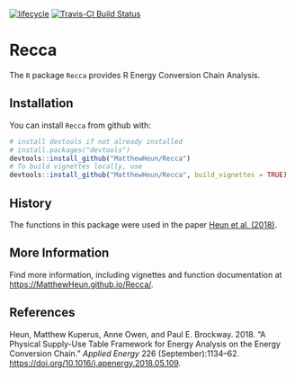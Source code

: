 
<!-- *********** -->

<!-- Note: README.md is generated from README.Rmd.   -->

<!-- Be sure to edit README.Rmd and generate the README.md file by Cmd/Ctl-shift-K -->

<!-- *********** -->

<!-- [![CRAN status](https://www.r-pkg.org/badges/version/Recca)](https://cran.r-project.org/package=Recca) -->

[![lifecycle](https://img.shields.io/badge/lifecycle-maturing-blue.svg)](https://www.tidyverse.org/lifecycle/#maturing)
[![Travis-CI Build
Status](https://travis-ci.org/MatthewHeun/matsindf.svg?branch=master)](https://travis-ci.org/MatthewHeun/Recca)
<!-- [![Coverage status](https://codecov.io/gh/MatthewHeun/matsindf/branch/master/graph/badge.svg)](https://codecov.io/github/MatthewHeun/matsindf?branch=master) -->

# Recca

The `R` package `Recca` provides R Energy Conversion Chain Analysis.

## Installation

You can install `Recca` from github with:

``` r
# install devtools if not already installed
# install.packages("devtools")
devtools::install_github("MatthewHeun/Recca")
# To build vignettes locally, use
devtools::install_github("MatthewHeun/Recca", build_vignettes = TRUE)
```

## History

The functions in this package were used in the paper [Heun et al.
(2018)](https://doi.org/10.1016/j.apenergy.2018.05.109).

## More Information

Find more information, including vignettes and function documentation at
<https://MatthewHeun.github.io/Recca/>.

## References

<div id="refs" class="references">

<div id="ref-Heun:2018">

Heun, Matthew Kuperus, Anne Owen, and Paul E. Brockway. 2018. “A
Physical Supply-Use Table Framework for Energy Analysis on the Energy
Conversion Chain.” *Applied Energy* 226 (September):1134–62.
<https://doi.org/10.1016/j.apenergy.2018.05.109>.

</div>

</div>
